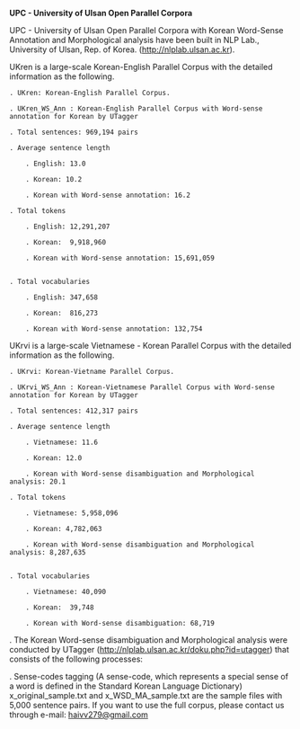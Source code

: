 <b size="3">UPC - University of Ulsan Open Parallel Corpora</b>

UPC - University of Ulsan Open Parallel Corpora with Korean Word-Sense Annotation and Morphological analysis have been built in NLP Lab., University of Ulsan, Rep. of Korea. (http://nlplab.ulsan.ac.kr).


UKren is a large-scale Korean-English Parallel Corpus with the detailed information as the following.
	
	. UKren: Korean-English Parallel Corpus.
	
	. UKren_WS_Ann : Korean-English Parallel Corpus with Word-sense annotation for Korean by UTagger
	
	. Total sentences: 969,194 pairs	
		
	. Average sentence length
	
		. English: 13.0
		
		. Korean: 10.2
		
		. Korean with Word-sense annotation: 16.2
		
	. Total tokens
	
		. English: 12,291,207
		
		. Korean:  9,918,960
		
		. Korean with Word-sense annotation: 15,691,059
		
	
	. Total vocabularies
	
		. English: 347,658
		
		. Korean:  816,273
		
		. Korean with Word-sense annotation: 132,754

UKrvi is a large-scale Vietnamese - Korean Parallel Corpus with the detailed information as the following.
	
	. UKrvi: Korean-Vietname Parallel Corpus.
	
	. UKrvi_WS_Ann : Korean-Vietnamese Parallel Corpus with Word-sense annotation for Korean by UTagger

	. Total sentences: 412,317 pairs	

	. Average sentence length

		. Vietnamese: 11.6

		. Korean: 12.0

		. Korean with Word-sense disambiguation and Morphological analysis: 20.1

	. Total tokens

		. Vietnamese: 5,958,096

		. Korean: 4,782,063

		. Korean with Word-sense disambiguation and Morphological analysis: 8,287,635


	. Total vocabularies

		. Vietnamese: 40,090

		. Korean:  39,748

		. Korean with Word-sense disambiguation: 68,719

		
		

. The Korean Word-sense disambiguation and Morphological analysis were conducted by UTagger (http://nlplab.ulsan.ac.kr/doku.php?id=utagger) that consists of the following processes:

		
	
. Sense-codes tagging (A sense-code, which represents a special sense of a word is defined in the Standard Korean Language Dictionary)
x_original_sample.txt and x_WSD_MA_sample.txt are the sample files with 5,000 sentence pairs. If you want to use the full corpus, please contact us through e-mail: haivv279@gmail.com

